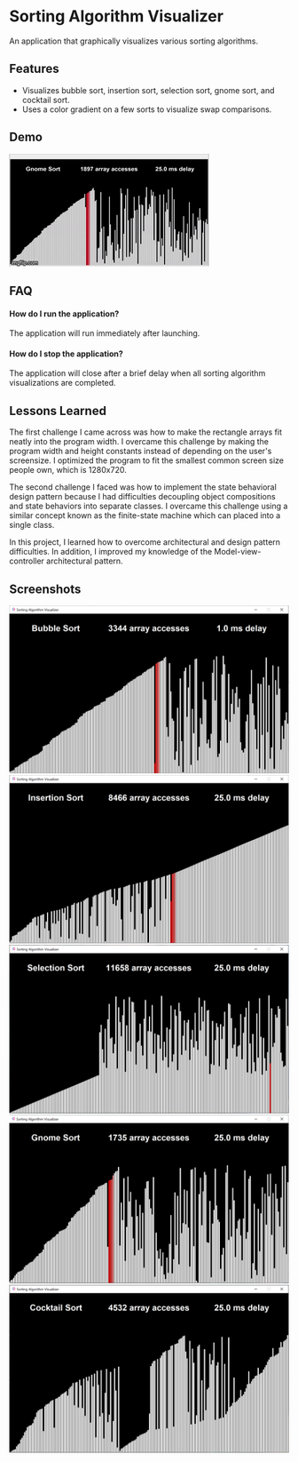 
# Sorting Algorithm Visualizer

An application that graphically visualizes various sorting algorithms.



## Features

- Visualizes bubble sort, insertion sort, selection sort, gnome sort, and cocktail sort.
- Uses a color gradient on a few sorts to visualize swap comparisons.



## Demo

![](Sorting-Algorithm-Visualizer/images/GnomeSortGIF.gif)


## FAQ

#### How do I run the application?

The application will run immediately after launching.

#### How do I stop the application?

The application will close after a brief delay when all sorting algorithm visualizations
are completed.


## Lessons Learned

The first challenge I came across was how to make the rectangle arrays fit neatly into the
program width. I overcame this challenge by making the program width and height constants 
instead of depending on the user's screensize. I optimized the program to fit the smallest 
common screen size people own, which is 1280x720.

The second challenge I faced was how to implement the state behavioral design pattern 
because I had difficulties decoupling object compositions and state behaviors into separate 
classes. I overcame this challenge using a similar concept known as the finite-state machine 
which can placed into a single class.

In this project, I learned how to overcome architectural and design pattern difficulties. 
In addition, I improved my knowledge of the Model-view-controller architectural pattern.

## Screenshots

![App Screenshot](Sorting-Algorithm-Visualizer/images/BubbleSortCapture.png)
![App Screenshot](Sorting-Algorithm-Visualizer/images/InsertionSortCapture.png)
![App Screenshot](Sorting-Algorithm-Visualizer/images/SelectionSortCapture.png)
![App Screenshot](Sorting-Algorithm-Visualizer/images/GnomeSortCapture.png)
![App Screenshot](Sorting-Algorithm-Visualizer/images/CocktailSortCapture.png)

